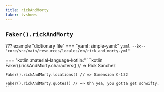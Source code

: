 ```yaml
---
title: rickAndMorty
faker: tvshows
---
```


## `Faker().rickAndMorty`

??? example "dictionary file"
    === "yaml :simple-yaml:"
        ```yaml
        --8<-- "core/src/main/resources/locales/en/rick_and_morty.yml"
        ```

=== "kotlin :material-language-kotlin:"
    ```kotlin
    Faker().rickAndMorty.characters() // => Rick Sanchez

    Faker().rickAndMorty.locations() // => Dimension C-132

    Faker().rickAndMorty.quotes() // => Ohh yea, you gotta get schwifty.
    ```
